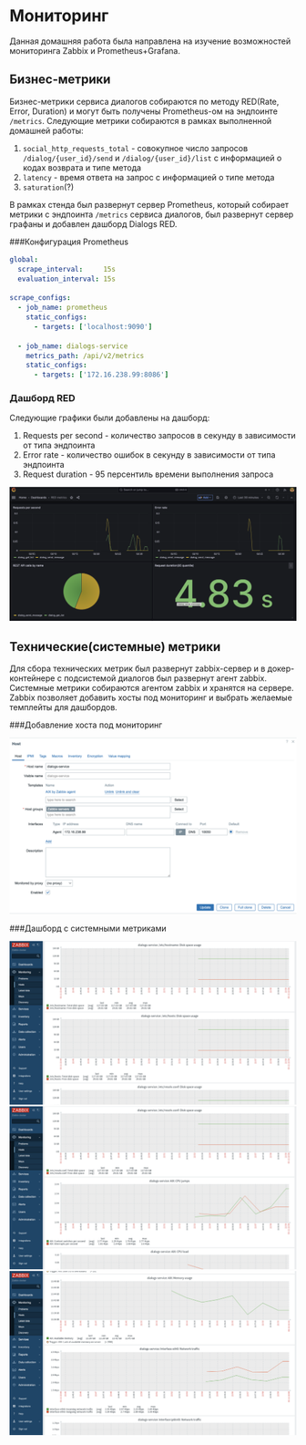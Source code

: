 # Мониторинг  
Данная домашняя работа была направлена на изучение возможностей мониторинга Zabbix и Prometheus+Grafana.

## Бизнес-метрики
Бизнес-метрики сервиса диалогов собираются по методу RED(Rate, Error, Duration) и могут быть получены Prometheus-ом на эндпоинте `/metrics`. Следующие метрики собираются в рамках выполненной домашней работы:
1. `social_http_requests_total` - совокупное число запросов `/dialog/{user_id}/send` и `/dialog/{user_id}/list` с информацией о кодах возврата и типе метода
2. `latency` - время ответа на запрос с информацией о типе метода
3. `saturation`(?)

В рамках стенда был развернут сервер Prometheus, который собирает метрики с эндпоинта `/metrics` сервиса диалогов, был развернут сервер графаны и добавлен дашборд Dialogs RED. 

###Конфигурация Prometheus

```yaml
global:
  scrape_interval:     15s
  evaluation_interval: 15s

scrape_configs:
  - job_name: prometheus
    static_configs:
      - targets: ['localhost:9090']

  - job_name: dialogs-service
    metrics_path: /api/v2/metrics
    static_configs:
      - targets: ['172.16.238.99:8086']

```

### Дашборд RED

Следующие графики были добавлены на дашборд:
1. Requests per second - количество запросов в секунду в зависимости от типа эндпоинта
2. Error rate - количество ошибок в секунду в зависимости от типа эндпоинта
3. Request duration - 95 персентиль времени выполнения запроса

!["grafana dashboard"](images/monitoring/grafana_dashboard.png )


## Технические(системные) метрики
Для сбора технических метрик был развернут zabbix-сервер и в докер-контейнере с подсистемой диалогов был развернут агент zabbix. Системные метрики собираются агентом zabbix и хранятся на сервере. Zabbix позволяет добавить хосты под мониторинг и выбрать желаемые темплейты для дашбордов.

###Добавление хоста под мониторинг

!["zabbix host"](images/monitoring/zabbix_host.png )

###Дашборд с системными метриками

!["zabbix dashboard 1"](images/monitoring/zabbix_dashboard_1.png )
!["zabbix dashboard 2"](images/monitoring/zabbix_dashboard_2.png )
!["zabbix dashboard 3"](images/monitoring/zabbix_dashboard_3.png )
